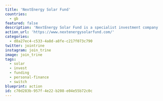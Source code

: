 ```yaml
---
title: 'NextEnergy Solar Fund'
countries:
  - gb
featured: false
description: 'NextEnergy Solar Fund is a specialist investment company that invests in operating solar power plants in the UK and Italy, with the objective of securing attractive shareholder returns through RPI-linked dividends. The Company achieves this by acquiring solar power plants on agricultural, industrial and commercial sites. Invest through an ISA or SIPP on usual UK trading platforms like HL/Fidelity/etc.'
action_url: 'https://www.nextenergysolarfund.com/'
categories:
  - d8a27ec4-c533-4a8d-a8fe-c217f073c790
twitter: jointrine
instagram: join_trine
image: join_trine
tags:
  - solar
  - invest
  - funding
  - personal-finance
  - switch
blueprint: action
id: c70d283b-957f-4e22-b208-e04e55b72c0c
---
```

